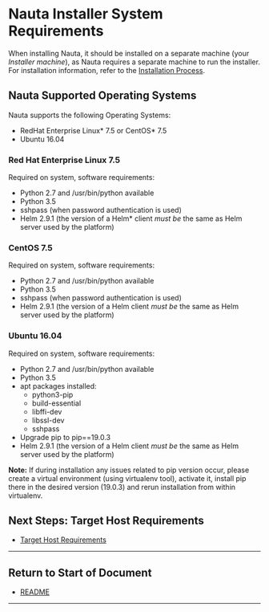 # Nauta Installer System Requirements 

When installing Nauta, it should be installed on a separate machine (your _Installer machine_), as Nauta requires a separate machine to run the installer. For installation information, refer to the [Installation Process](../Installation_Process/IP.md).

## Nauta Supported Operating Systems

Nauta supports the following Operating Systems: 
  * RedHat Enterprise Linux* 7.5 or CentOS* 7.5
  * Ubuntu 16.04
   
### Red Hat Enterprise Linux 7.5

Required on system, software requirements:
  * Python 2.7 and /usr/bin/python available
  * Python 3.5
  * sshpass (when password authentication is used)
  * Helm 2.9.1 (the version of a Helm* client _must be_ the same as Helm server used by the platform)
   
### CentOS 7.5

Required on system, software requirements:
  * Python 2.7 and /usr/bin/python available
  * Python 3.5
  * sshpass (when password authentication is used)
  * Helm 2.9.1 (the version of a Helm client _must be_ the same as Helm server used by the platform)
  
### Ubuntu 16.04

Required on system, software requirements:
  * Python 2.7 and /usr/bin/python available
  * Python 3.5
  * apt packages installed:
    - python3-pip
    - build-essential
    - libffi-dev
    - libssl-dev
    - sshpass
  * Upgrade pip to pip==19.0.3
  * Helm 2.9.1 (the version of a Helm client _must be_ the same as Helm server used by the platform)

**Note:** If during installation any issues related to pip version occur, please create a virtual environment (using
virtualenv tool), activate it, install pip there in the desired version (19.0.3) and rerun installation
 from within virtualenv.

## Next Steps: Target Host Requirements

* [Target Host Requirements](../Target_Host_Requirements/THR.md)

----------------------

## Return to Start of Document

* [README](../README.md)

----------------------




